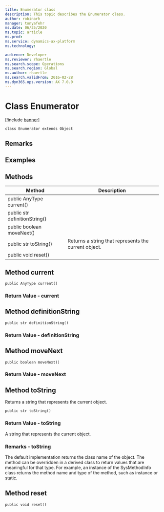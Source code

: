 ```yaml
---
title: Enumerator class
description: This topic describes the Enumerator class.
author: robinarh
manager: tonyafehr
ms.date: 06/25/2020
ms.topic: article
ms.prod: 
ms.service: dynamics-ax-platform
ms.technology: 

audience: Developer
ms.reviewer: rhaertle
ms.search.scope: Operations
ms.search.region: Global
ms.author: rhaertle
ms.search.validFrom: 2016-02-28
ms.dyn365.ops.version: AX 7.0.0
---
```


# Class Enumerator

[!include [banner](../includes/banner.md)]

```xpp
class Enumerator extends Object
```

## Remarks

## Examples

## Methods

| Method                        | Description                                          |
|-------------------------------|------------------------------------------------------|
| public AnyType current()      |                                                      |
| public str definitionString() |                                                      |
| public boolean moveNext()     |                                                      |
| public str toString()         | Returns a string that represents the current object. |
| public void reset()           |                                                      |

## Method current

```xpp
public AnyType current()
```

### Return Value - current

## Method definitionString

```xpp
public str definitionString()
```

### Return Value - definitionString

## Method moveNext

```xpp
public boolean moveNext()
```

### Return Value - moveNext

## Method toString

Returns a string that represents the current object.

```xpp
public str toString()
```

### Return Value - toString

A string that represents the current object.

### Remarks - toString

The default implementation returns the class name of the object. The method can be overridden in a derived class to return values that are meaningful for that type. For example, an instance of the SysMethodInfo class returns the method name and type of the method, such as instance or static.

## Method reset

```xpp
public void reset()
```

